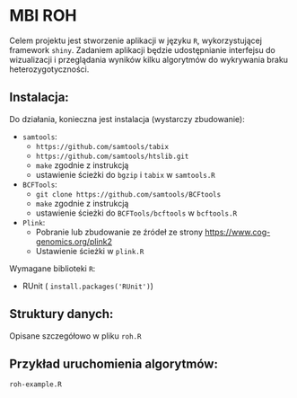 MBI ROH
=======

Celem projektu jest stworzenie aplikacji w języku `R`, wykorzystującej framework `shiny`. Zadaniem aplikacji będzie udostępnianie interfejsu do wizualizacji i przeglądania wyników kilku algorytmów do wykrywania braku heterozygotyczności.

Instalacja:
----------
Do działania, konieczna jest instalacja (wystarczy zbudowanie):

- `samtools`:
  - `https://github.com/samtools/tabix`
  - `https://github.com/samtools/htslib.git`
  - `make` zgodnie z instrukcją
  - ustawienie ścieżki do `bgzip` i `tabix` w `samtools.R`
- `BCFTools`:
  - `git clone https://github.com/samtools/BCFtools`
  - `make` zgodnie z instrukcją
  - ustawienie ścieżki do `BCFTools/bcftools` w `bcftools.R`
- `Plink`:
  - Pobranie lub zbudowanie ze źródeł ze strony https://www.cog-genomics.org/plink2
  - Ustawienie ścieżki w `plink.R`

Wymagane biblioteki `R`:

 - RUnit ( `install.packages('RUnit')`)

Struktury danych:
-----------------
Opisane szczegółowo w pliku `roh.R`

Przykład uruchomienia algorytmów:
---------------------------------
`roh-example.R`
